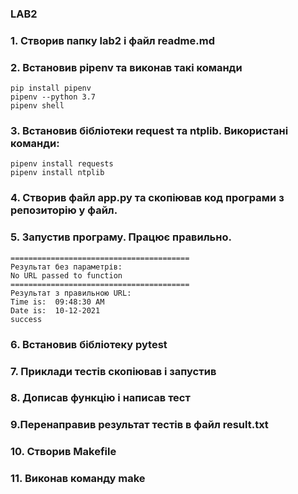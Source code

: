 ### LAB2


### 1. Створив папкy lab2 і файл readme.md

### 2. Встановив pipenv та виконав такі команди 
    pip install pipenv
    pipenv --python 3.7
    pipenv shell
### 3. Встановив бібліотеки request та ntplib. Використані команди:
    pipenv install requests
    pipenv install ntplib

### 4. Створив файл app.py та скопіював код програми з репозиторію у файл.

### 5. Запустив програму. Працює правильно.
    ========================================
    Результат без параметрів:
    No URL passed to function
    ========================================
    Результат з правильною URL:
    Time is:  09:48:30 AM
    Date is:  10-12-2021
    success


### 6. Встановив бібліотеку pytest

### 7. Приклади тестів скопіював і запустив

### 8. Дописав функцію і написав тест

### 9.Перенаправив результат тестів в файл result.txt

### 10. Створив Makefile

### 11. Виконав команду make
